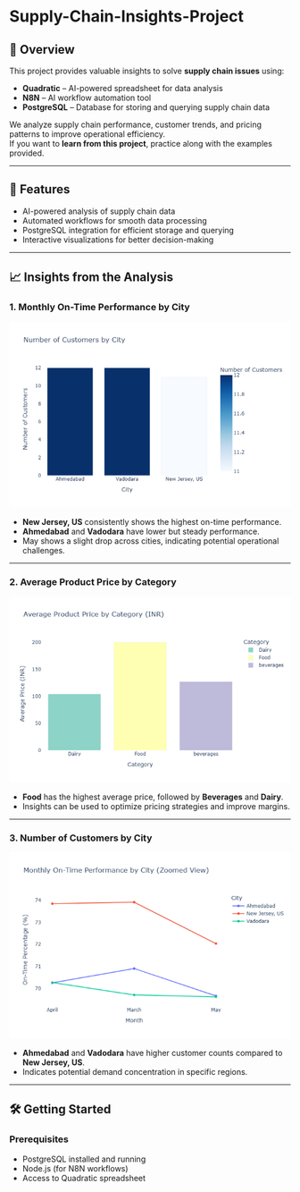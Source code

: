 # Supply-Chain-Insights-Project

## 📝 Overview
This project provides valuable insights to solve **supply chain issues** using:
- **Quadratic** – AI-powered spreadsheet for data analysis  
- **N8N** – AI workflow automation tool  
- **PostgreSQL** – Database for storing and querying supply chain data  

We analyze supply chain performance, customer trends, and pricing patterns to improve operational efficiency.  
If you want to **learn from this project**, practice along with the examples provided.  

---

## 🚀 Features
- AI-powered analysis of supply chain data  
- Automated workflows for smooth data processing  
- PostgreSQL integration for efficient storage and querying  
- Interactive visualizations for better decision-making  

---

## 📈 Insights from the Analysis

### **1. Monthly On-Time Performance by City**
![On-Time Performance](https://github.com/AayushyaRajput/Supply-Chain-Insights-Project/blob/d6c294e762df9460aa03aea30f60afce93c8c25b/Time%20Performance%20by%20City.png)
- **New Jersey, US** consistently shows the highest on-time performance.  
- **Ahmedabad** and **Vadodara** have lower but steady performance.  
- May shows a slight drop across cities, indicating potential operational challenges.

---

### **2. Average Product Price by Category**
![Average Price](https://github.com/AayushyaRajput/Supply-Chain-Insights-Project/blob/d6c294e762df9460aa03aea30f60afce93c8c25b/Average%20Product%20Price%20by%20Category.png)
- **Food** has the highest average price, followed by **Beverages** and **Dairy**.  
- Insights can be used to optimize pricing strategies and improve margins.

---

### **3. Number of Customers by City**
![Number of Customers](https://github.com/AayushyaRajput/Supply-Chain-Insights-Project/blob/d6c294e762df9460aa03aea30f60afce93c8c25b/Number%20of%20Customers%20by%20City.png)
- **Ahmedabad** and **Vadodara** have higher customer counts compared to **New Jersey, US**.  
- Indicates potential demand concentration in specific regions.

---

## 🛠️ Getting Started

### **Prerequisites**
- PostgreSQL installed and running  
- Node.js (for N8N workflows)  
- Access to Quadratic spreadsheet  
